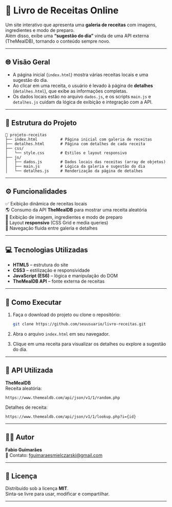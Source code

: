 # 🍰 Livro de Receitas Online

Um site interativo que apresenta uma **galeria de receitas** com imagens, ingredientes e modo de preparo.  
Além disso, exibe uma **“sugestão do dia”** vinda de uma API externa (TheMealDB), tornando o conteúdo sempre novo.

---

## 🌐 Visão Geral

- A página inicial (`index.html`) mostra várias receitas locais e uma sugestão do dia.
- Ao clicar em uma receita, o usuário é levado à página de **detalhes** (`detalhes.html`), que exibe as informações completas.
- Os dados locais estão no arquivo `dados.js`, e os scripts `main.js` e `detalhes.js` cuidam da lógica de exibição e integração com a API.

---

## 🧱 Estrutura do Projeto

```
📂 projeto-receitas
├── index.html          # Página inicial com galeria de receitas
├── detalhes.html       # Página com detalhes de cada receita
├── css/
│   └── style.css       # Estilos e layout responsivo
├── js/
│   ├── dados.js        # Dados locais das receitas (array de objetos)
│   ├── main.js         # Lógica da galeria e sugestão do dia
│   └── detalhes.js     # Renderização da página de detalhes
```

---

## ⚙️ Funcionalidades

✅ Exibição dinâmica de receitas locais  
🌎 Consumo da API **TheMealDB** para mostrar uma receita aleatória  
📸 Exibição de imagem, ingredientes e modo de preparo  
📱 Layout **responsivo** (CSS Grid e media queries)  
🔁 Navegação fluida entre galeria e detalhes

---

## 💻 Tecnologias Utilizadas

- **HTML5** – estrutura do site
- **CSS3** – estilização e responsividade
- **JavaScript (ES6)** – lógica e manipulação do DOM
- **TheMealDB API** – fonte externa de receitas

---

## 🚀 Como Executar

1. Faça o download do projeto ou clone o repositório:

   ```bash
   git clone https://github.com/seuusuario/livro-receitas.git
   ```

2. Abra o arquivo `index.html` em seu navegador.

3. Clique em uma receita para visualizar os detalhes ou explore a sugestão do dia.

---

## 🔗 API Utilizada

**TheMealDB**  
Receita aleatória:

```
https://www.themealdb.com/api/json/v1/1/random.php
```

Detalhes de receita:

```
https://www.themealdb.com/api/json/v1/1/lookup.php?i={id}
```

---

## 👨‍🍳 Autor

**Fabio Guimarães**  
📧 Contato: fguimaraesmielczarski@gmail.com

---

## 🪪 Licença

Distribuído sob a licença **MIT**.  
Sinta-se livre para usar, modificar e compartilhar.

---
